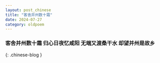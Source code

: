 ```yaml
---
layout: post_chinese
title: "客舍并州数十霜"
date: 2024-07-27
category: oldpoem
---
```


### 客舍并州数十霜 归心日夜忆咸阳 无端又渡桑干水 却望并州是故乡
{: .chinese-blog }

